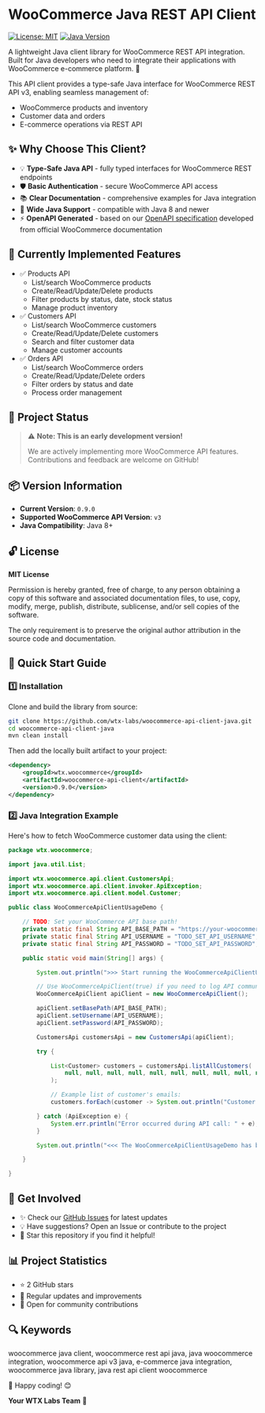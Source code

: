 # WooCommerce Java REST API Client

[![License: MIT](https://img.shields.io/badge/License-MIT-yellow.svg)](https://opensource.org/licenses/MIT)
[![Java Version](https://img.shields.io/badge/Java-8%2B-blue)](https://www.java.com)

A lightweight Java client library for WooCommerce REST API integration. Built for Java developers who need to integrate their applications with WooCommerce e-commerce platform. 🚀

This API client provides a type-safe Java interface for WooCommerce REST API v3, enabling seamless management of:
- WooCommerce products and inventory
- Customer data and orders
- E-commerce operations via REST API

## ✨ Why Choose This Client?

- 💡 **Type-Safe Java API** - fully typed interfaces for WooCommerce REST endpoints
- 🛡️ **Basic Authentication** - secure WooCommerce API access
- 📚 **Clear Documentation** - comprehensive examples for Java integration
- 🚀 **Wide Java Support** - compatible with Java 8 and newer
- ⚡ **OpenAPI Generated** - based on our [OpenAPI specification](https://github.com/wtx-labs/woocommerce-api-openapi-specification) developed from official WooCommerce documentation

## 🎯 Currently Implemented Features

- ✅ Products API
  - List/search WooCommerce products
  - Create/Read/Update/Delete products
  - Filter products by status, date, stock status
  - Manage product inventory
- ✅ Customers API
  - List/search WooCommerce customers
  - Create/Read/Update/Delete customers
  - Search and filter customer data
  - Manage customer accounts
- ✅ Orders API
  - List/search WooCommerce orders
  - Create/Read/Update/Delete orders
  - Filter orders by status and date
  - Process order management

## 🚨 Project Status

> ⚠️ **Note: This is an early development version!**
> 
> We are actively implementing more WooCommerce API features.
> Contributions and feedback are welcome on GitHub!

## 📦 Version Information

- **Current Version**: `0.9.0`
- **Supported WooCommerce API Version**: `v3`
- **Java Compatibility**: Java 8+

## 🔓 License

**MIT License**

Permission is hereby granted, free of charge, to any person obtaining a copy of this software and associated documentation files, to use, copy, modify, merge, publish, distribute, sublicense, and/or sell copies of the software.

The only requirement is to preserve the original author attribution in the source code and documentation.

## 🚀 Quick Start Guide

### 1️⃣ Installation

Clone and build the library from source:

```sh
git clone https://github.com/wtx-labs/woocommerce-api-client-java.git
cd woocommerce-api-client-java
mvn clean install
```

Then add the locally built artifact to your project:

```xml
<dependency>
    <groupId>wtx.woocommerce</groupId>
    <artifactId>woocommerce-api-client</artifactId>
    <version>0.9.0</version>
</dependency>
```

### 2️⃣ Java Integration Example

Here's how to fetch WooCommerce customer data using the client:

```java
package wtx.woocommerce;

import java.util.List;

import wtx.woocommerce.api.client.CustomersApi;
import wtx.woocommerce.api.client.invoker.ApiException;
import wtx.woocommerce.api.client.model.Customer;

public class WooCommerceApiClientUsageDemo {

    // TODO: Set your WooCommerce API base path!
    private static final String API_BASE_PATH = "https://your-woocommerce-shop.com/wp-json/wc/v3";
    private static final String API_USERNAME = "TODO_SET_API_USERNAME";
    private static final String API_PASSWORD = "TODO_SET_API_PASSWORD";

    public static void main(String[] args) {

        System.out.println(">>> Start running the WooCommerceApiClientUsageDemo...");

        // Use WooCommerceApiClient(true) if you need to log API communication messages.
        WooCommerceApiClient apiClient = new WooCommerceApiClient();

        apiClient.setBasePath(API_BASE_PATH);
        apiClient.setUsername(API_USERNAME);
        apiClient.setPassword(API_PASSWORD);

        CustomersApi customersApi = new CustomersApi(apiClient);

        try {

            List<Customer> customers = customersApi.listAllCustomers(
                null, null, null, null, null, null, null, null, null, null, null
            );

            // Example list of customer's emails:
            customers.forEach(customer -> System.out.println("Customer: " + customer.getEmail()));

        } catch (ApiException e) {
            System.err.println("Error occurred during API call: " + e);
        }

        System.out.println("<<< The WooCommerceApiClientUsageDemo has been finished.");

    }

}
```

## 🔗 Get Involved

- ✨ Check our [GitHub Issues](https://github.com/wtx-labs/woocommerce-api-client-java/issues) for latest updates
- 💡 Have suggestions? Open an Issue or contribute to the project
- 🌟 Star this repository if you find it helpful!

## 📊 Project Statistics

- ⭐ 2 GitHub stars
- 🔄 Regular updates and improvements
- 👥 Open for community contributions

## 🔍 Keywords

woocommerce java client, woocommerce rest api java, java woocommerce integration, woocommerce api v3 java, e-commerce java integration, woocommerce java library, java rest api client woocommerce

🚀 Happy coding! 😊

**Your WTX Labs Team** 🚀